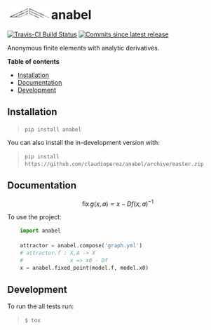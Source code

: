 <h1><img src="images/emtec-4.png" alt="logo" width=100></img>anabel</h1>

[![Travis-CI Build Status](https://api.travis-ci.org/claudioperez/anabel.svg?branch=master)](https://travis-ci.org/claudioperez/anabel)
[![Commits since latest release](https://img.shields.io/github/commits-since/claudioperez/anabel/v0.0.0.svg)](https://github.com/claudioperez/anabel/compare/v0.0.0...master)

Anonymous finite elements with analytic derivatives.

**Table of contents**
- [Installation](#installation)
- [Documentation](#documentation)
- [Development](#development)

## Installation

> `pip install anabel`

You can also install the in-development version with:

> `pip install https://github.com/claudioperez/anabel/archive/master.zip`

## Documentation

$$\operatorname{fix}g(x,a) = x-Df(x,a)^{-1}$$

To use the project:

```python
    import anabel

    attractor = anabel.compose('graph.yml')
    # attractor.f : X,A -> X
    #               x => x0 - Df
    x = anabel.fixed_point(model.f, model.x0)
```

## Development

To run the all tests run:

> `$ tox`

<!-- Note, to combine the coverage data from all the tox environments run:

.. list-table::
    :widths: 10 90
    :stub-columns: 1

    - - Windows
      - ::

            set PYTEST_ADDOPTS=--cov-append
            tox

    - - Other
      - ::

            PYTEST_ADDOPTS=--cov-append tox -->
